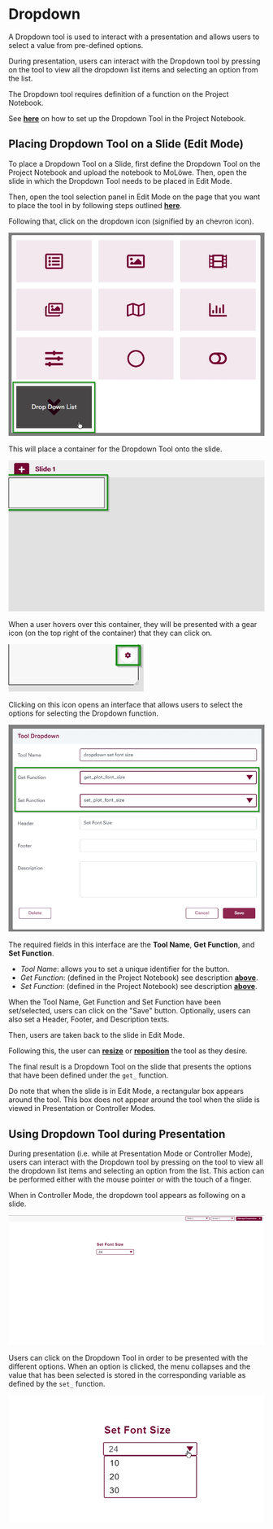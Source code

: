 # Dropdown

A Dropdown tool is used to interact with a presentation and allows users to select a value from pre-defined options.

During presentation, users can interact with the Dropdown tool by pressing on the tool to view all the dropdown list
items and selecting an option from the list.

The Dropdown tool requires definition of a function on the Project Notebook.

See [**here**](docs/project_notebook/setting_up_tools.md) on how to set up the Dropdown Tool in the Project
Notebook.

## **Placing Dropdown Tool on a Slide (Edit Mode)**

To place a Dropdown Tool on a Slide, first define the Dropdown Tool on the Project Notebook and upload the notebook to MoLöwe.
Then, open the slide in which the Dropdown Tool needs to be placed in Edit Mode.

Then, open the tool selection panel in Edit Mode on the page that you want to place the tool in by following steps outlined
[**here**](docs/edit-mode/05_slides.md#4-editing-slides-edit-mode).

Following that, click on the dropdown icon (signified by an chevron icon).

![](/img/doc/62_dropdown.jpg)

This will place a container for the Dropdown Tool onto the slide.

![](/img/doc/38_tool_field.jpg)

When a user hovers over this container, they will be presented with a gear icon (on the top right of the container)
that they can click on.

![](/img/doc/39_hover_tool_container.jpg)

Clicking on this icon opens an interface that allows users to select the options for selecting the Dropdown function.

![](/img/doc/62_dropdown_2.jpg)

The required fields in this interface are the **Tool Name**, **Get Function**, and **Set Function**.

* *Tool Name*: allows you to set a unique identifier for the button.
* *Get Function*: (defined in the Project Notebook) see description [**above**](#defining-dropdown-on-project-notebook).
* *Set Function*: (defined in the Project Notebook) see description [**above**](#defining-dropdown-on-project-notebook).

When the Tool Name, Get Function and Set Function have been set/selected, users can click on the "Save" button.
Optionally, users can also set a Header, Footer, and Description texts.

Then, users are taken back to the slide in Edit Mode.

Following this, the user can [**resize**](00_overview.md#resize-a-tool) or [**reposition**](00_overview.md#reposition-a-tool)
the tool as they desire.

The final result is a Dropdown Tool on the slide that presents the options that have been defined under the `get_` function.

Do note that when the slide is in Edit Mode, a rectangular box appears around the tool. This box does not appear around
the tool when the slide is viewed in Presentation or Controller Modes.

## **Using Dropdown Tool during Presentation**

During presentation (i.e. while at Presentation Mode or Controller Mode), users can interact with the Dropdown tool by
pressing on the tool to view all the dropdown list items and selecting an option from the list. This action can be performed
either with the mouse pointer or with the touch of a finger.

When in Controller Mode, the dropdown tool appears as following on a slide.

![](/img/doc/62_dropdown_3.jpg)

Users can click on the Dropdown Tool in order to be presented with the different options. When an option is clicked,
the menu collapses and the value that has been selected is stored in the corresponding variable as defined by
the `set_` function.

![](/img/doc/62_dropdown_4.jpg)
